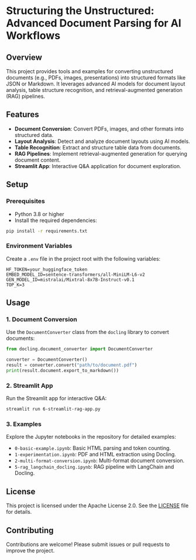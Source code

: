 # Structuring the Unstructured: Advanced Document Parsing for AI Workflows

## Overview
This project provides tools and examples for converting unstructured documents (e.g., PDFs, images, presentations) into structured formats like JSON or Markdown. It leverages advanced AI models for document layout analysis, table structure recognition, and retrieval-augmented generation (RAG) pipelines.

## Features
- **Document Conversion**: Convert PDFs, images, and other formats into structured data.
- **Layout Analysis**: Detect and analyze document layouts using AI models.
- **Table Recognition**: Extract and structure table data from documents.
- **RAG Pipelines**: Implement retrieval-augmented generation for querying document content.
- **Streamlit App**: Interactive Q&A application for document exploration.

## Setup

### Prerequisites
- Python 3.8 or higher
- Install the required dependencies:

```bash
pip install -r requirements.txt
```

### Environment Variables
Create a `.env` file in the project root with the following variables:

```
HF_TOKEN=your_huggingface_token
EMBED_MODEL_ID=sentence-transformers/all-MiniLM-L6-v2
GEN_MODEL_ID=mistralai/Mixtral-8x7B-Instruct-v0.1
TOP_K=3
```

## Usage

### 1. Document Conversion
Use the `DocumentConverter` class from the `docling` library to convert documents:

```python
from docling.document_converter import DocumentConverter

converter = DocumentConverter()
result = converter.convert("path/to/document.pdf")
print(result.document.export_to_markdown())
```

### 2. Streamlit App
Run the Streamlit app for interactive Q&A:

```bash
streamlit run 6-streamlit-rag-app.py
```

### 3. Examples
Explore the Jupyter notebooks in the repository for detailed examples:
- `0-basic-example.ipynb`: Basic HTML parsing and token counting.
- `1-experimentation.ipynb`: PDF and HTML extraction using Docling.
- `2-multi-format-conversion.ipynb`: Multi-format document conversion.
- `5-rag_langchain_docling.ipynb`: RAG pipeline with LangChain and Docling.

## License
This project is licensed under the Apache License 2.0. See the [LICENSE](LICENSE) file for details.

## Contributing
Contributions are welcome! Please submit issues or pull requests to improve the project.
